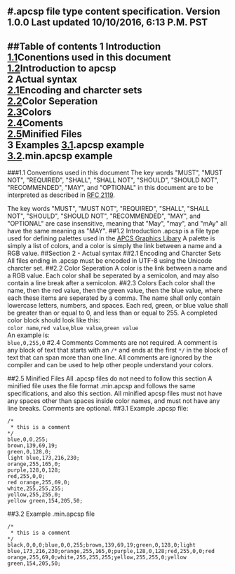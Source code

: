 #.apcsp file type content specification.
Version 1.0.0
Last updated 10/10/2016, 6:13 P.M. PST
---
##Table of contents
**1** Introduction<br>
[1.1](#11-conventions-used-in-this-document)Conentions used in this document<br>
[1.2](#12-introduction)Introduction to apcsp<br>
**2** Actual syntax<br>
[2.1](#21-encoding-and-charcter-sets)Encoding and charcter sets<br>
[2.2](#22-color-seperation)Color Seperation<br>
[2.3](#23-colors)Colors<br>
[2.4](#24-comments)Coments<br>
[2.5](#25-minified-files)Minified Files<br>
**3** Examples
[3.1](#31-example-apcsp-file).apcsp example<br>
[3.2](#32-example-minapcsp-file).min.apcsp example<br>
---
###1.1 Conventions used in this document
The key words "MUST", "MUST NOT", "REQUIRED", "SHALL", "SHALL
NOT", "SHOULD", "SHOULD NOT", "RECOMMENDED",  "MAY", and
"OPTIONAL" in this document are to be interpreted as described in
[RFC 2119](https://tools.ietf.org/html/rfc2119).

The key words "MUST", "MUST NOT", "REQUIRED", "SHALL", "SHALL
NOT", "SHOULD", "SHOULD NOT", "RECOMMENDED",  "MAY", and
"OPTIONAL" are case insensitive, meaning that "May", "may", and "mAy" all have the same meaning as "MAY".
##1.2 Introduction
.apcsp is a file type used for defining palettes used in the [APCS Graphics Libary](apcs.io)
A palette is simply a list of colors, and a color is simply the link between a name and a RGB value.
##Section 2 - Actual syntax
##2.1 Encoding and Charcter Sets
All files ending in .apcsp must be encoded in UTF-8 using the Unicode charcter set.
##2.2 Color Seperation
A color is the link between a name and a RGB value. Each color shall be seperated by a semicolon, and may also contain a line break after a semicolon.
##2.3 Colors
Each color shall the name, then the red value, then the green value, then the blue value, where each these items are seperated by a comma. The name shall only contain lowercase letters, numbers, and spaces. Each red, green, or blue value shall be greater than or equal to 0, and less than or equal to 255. A completed color block should look like this:<br>
`color name`,`red value`,`blue value`,`green value`<br>
An example is:<br>
`blue,0,255,0`
#2.4 Comments
Comments are not required.
A comment is any block of text that starts with an `/*` and ends at the first `*/` in the block of text that can span more than one line. All comments are ignored by the compiler and can be used to help other people understand your colors.

##2.5 Minified Files
All .apcsp files do not need to follow this section
A minified file uses the file format .min.apcsp and follows the same specifications, and also this section.
All minified apcsp files must not have any spaces other than spaces inside color names, and must not have any line breaks. Comments are optional.
##3.1 Example .apcsp file:
```
/*
 * this is a comment
*/
blue,0,0,255;
brown,139,69,19;
green,0,128,0;
light blue,173,216,230;
orange,255,165,0;
purple,128,0,128;
red,255,0,0;
red orange,255,69,0;
white,255,255,255;
yellow,255,255,0;
yellow green,154,205,50;
```
##3.2 Example .min.apcsp file
```
/*
 * this is a comment
*/
black,0,0,0;blue,0,0,255;brown,139,69,19;green,0,128,0;light blue,173,216,230;orange,255,165,0;purple,128,0,128;red,255,0,0;red orange,255,69,0;white,255,255,255;yellow,255,255,0;yellow green,154,205,50;
```
